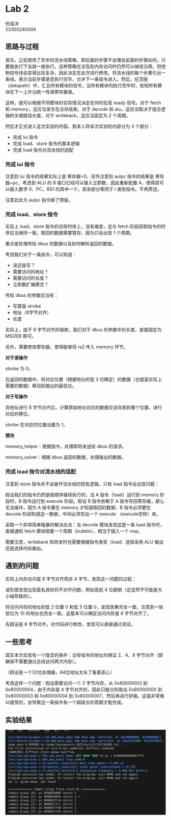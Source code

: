 # Lab 2

佟铭洋  
23300240009

## 思路与过程

首先，之前使用了异步的流水线策略，即后面的步骤不会理会前面的步骤如何，只要能执行下去就一直执行。这种策略在涉及到内存访问时仍然可以继续沿用，但控制信号线会变得比较复杂，因此决定在此次进行修改。将流水线的每个步骤引出一条线，表示当前步骤是否执行完毕，允许下一条指令进入。然后，在顶层（datapath）中，汇总所有模块的信号，当所有模块均执行完毕时，告知所有模块在下一上升沿统一传递寄存器值。

这样，就可以根据不同模块的实际情况决定在何时拉高 ready 信号。对于 fetch 和 memory，这应当发生在访存结束。对于 decode 和 alu，这应当取决于组合逻辑的关键路径长度。对于 writeback，这应当固定为 2 个周期。

然后才正式进入这次实验的内容。我本人将本次实验的内容分为 3 个部分：

- 完成 lui 指令
- 完成 load、store 指令的基本逻辑
- 完成 load 指令对流水线的适配

### 完成 lui 指令

注意到 lui 指令的结果实际上是 寄存器+0，另外注意到 auipc 指令的结果是 寄存器+pc，考虑到 ALU 的 B 接口已经可以接入立即数，因此重新配置 A，使得其可以接入数字 0、PC，RS1 的其中一个。其余部分等同于 I 类型指令。不再赘述。

注意此处为 auipc 指令做了预留。

### 完成 load、store 指令

实际上 load、store 指令的访存时序上，没有难度，这与 fetch 阶段获取指令的时序应当保持一致。取回的数据需要暂存，因为只会出现 1 个周期。

重点是处理传给 dbus 的数据以及如何解析返回的数据。

考虑我们对于一条指令，可以知道：
- 读还是写？
- 需要访问的地址？
- 需要访问的长度？
- 立即数扩展模式？

传给 dbus 的参数应当有：
- 写蒙版 strobe
- 地址（8字节对齐）
- 长度

实际上，由于 8 字节对齐的缘故，我们对于 dbus 的参数中的长度，直接固定为 MSIZE8 即可。

另外，需要修改寄存器，使得能够将 rs2 传入 memory 环节，

**对于读操作**

strobe 为 0。

在返回的数据中，将对应位置（根据地址的低 3 位确定）的数据（也就是实际上需要的数据）移动到输出的最低位。

**对于写操作**

将地址进行 8 字节对齐后，计算原始地址对应的数据应该存放到哪个位置，进行对应的移位。

strobe 在对应的位置设置为 1。

**模块**

memory_helper：根据指令，处理即将发送给 dbus 的请求。

memory_solver：根据 dbus 返回的数据，处理输出的数据。

### 完成 load 指令对流水线的适配

注意到 store 指令并不会破坏流水线的现有逻辑。只有 load 指令会出现问题：

假设我们的指令仍然是按顺序接续执行的，当 A 指令（load）运行到 memory 阶段时，B 指令运行到 execute 阶段。假设 B 指令依赖于 A 指令写回寄存器，那么无法操作，因为 A 指令要在 memory 才知道取回的数据，B 指令必须要在 decode 阶段知道这一数据，中间必须空出一个 execute （execute空转）来。

采取一个非常简单粗暴的解决办法：当 decode 模块发现这是一条 load 指令时，直接通知 fetch 模块阻塞一个周期（bubble），相当于插入一个 nop。

需要注意，writeback 和转发时也需要根据指令类型（load）选择采用 ALU 输出还是选择内存输出。

## 遇到的问题

实际上内存访问是 8 字节对齐而非 4 字节。发现这一问题的过程：

波形图发现出现莫名其妙的不对齐问题，例如高低 4 位颠倒（这显然不可能是大小端导致的）。

将访问内存的地址的低 2 位置 0 和低 3 位置 0，发现效果完全一致，注意到一些低位为 10 的地址也完全一致，这基本可以确定访问内存是 8 字节对齐了。

先假设是 8 字节对齐，对代码进行修改，发现可以直接通过测试。

## 一些思考

其实本次实验有一个隐含的条件：访存指令的地址均保证 2、4、8 字节对齐（即确保不需要通过总线访问两次内存）。

（假设是一个32位处理器，64位地址太长了看着恶心）

考虑这样一个问题：假设需要访问一个 2 字节内存，从 0x80000003 到 0x80000004，由于内存是 4 字节对齐的，因此只能分别取出 0x80000000 到 0x80000003 和 0x80000004 到 0x80000007，然后再进行拼接。这是非常难以接受的，会导致这一条指令有一个超级长的周期才能完成。

## 实验结果

![](./lab2_fig1.png)